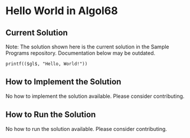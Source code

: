 # Hello World in Algol68

## Current Solution

Note: The solution shown here is the current solution in the Sample Programs repository. Documentation below may be outdated.

```Algol68
printf(($gl$, "Hello, World!"))

```

## How to Implement the Solution

No how to implement the solution available. Please consider contributing.

## How to Run the Solution

No how to run the solution available. Please consider contributing.